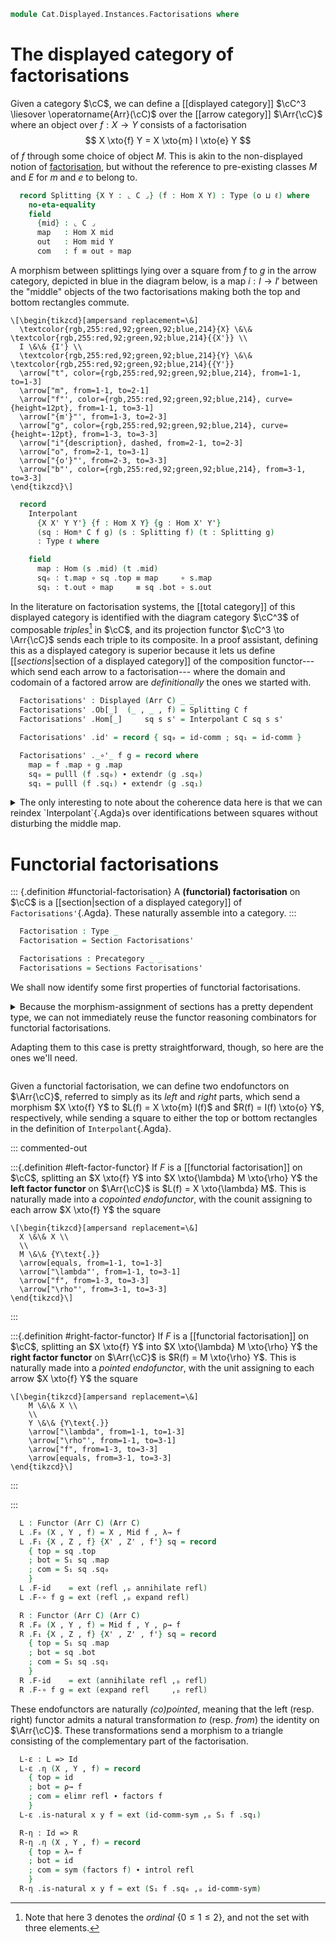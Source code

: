 <!--
```agda
open import Cat.Instances.Shape.Interval
open import Cat.Displayed.Section
open import Cat.Displayed.Base
open import Cat.Prelude

import Cat.Reasoning
```
-->

```agda
module Cat.Displayed.Instances.Factorisations where
```

<!--
```agda
open Displayed
open Functor
open _=>s_
open _=>_
```
-->

<!--
```agda
module _ {o ℓ} (C : Precategory o ℓ) where
  open Cat.Reasoning C
```
-->

# The displayed category of factorisations

Given a category $\cC$, we can define a [[displayed category]] $\cC^3
\liesover \operatorname{Arr}(\cC)$ over the [[arrow category]]
$\Arr{\cC}$ where an object over $f : X \to Y$ consists of a
factorisation
$$
X \xto{f} Y = X \xto{m} I \xto{e} Y
$$
of $f$ through some choice of object $M$. This is akin to the
non-displayed notion of [factorisation], but without the reference to
pre-existing classes $M$ and $E$ for $m$ and $e$ to belong to.

[factorisation]: Cat.Morphism.Factorisation.html

```agda
  record Splitting {X Y : ⌞ C ⌟} (f : Hom X Y) : Type (o ⊔ ℓ) where
    no-eta-equality
    field
      {mid} : ⌞ C ⌟
      map   : Hom X mid
      out   : Hom mid Y
      com   : f ≡ out ∘ map
```

<!--
```agda
  {-# INLINE Splitting.constructor #-}

  open Splitting public
```
-->

A morphism between splittings lying over a square from $f$ to $g$ in the
arrow category, depicted in blue in the diagram below, is a map $i : I
\to I'$ between the "middle" objects of the two factorisations making
both the top and bottom rectangles commute.

~~~{.quiver .attach-around}
\[\begin{tikzcd}[ampersand replacement=\&]
  \textcolor{rgb,255:red,92;green,92;blue,214}{X} \&\& \textcolor{rgb,255:red,92;green,92;blue,214}{{X'}} \\
  I \&\& {I'} \\
  \textcolor{rgb,255:red,92;green,92;blue,214}{Y} \&\& \textcolor{rgb,255:red,92;green,92;blue,214}{{Y'}}
  \arrow["t", color={rgb,255:red,92;green,92;blue,214}, from=1-1, to=1-3]
  \arrow["m", from=1-1, to=2-1]
  \arrow["f"', color={rgb,255:red,92;green,92;blue,214}, curve={height=12pt}, from=1-1, to=3-1]
  \arrow["{m'}"', from=1-3, to=2-3]
  \arrow["g", color={rgb,255:red,92;green,92;blue,214}, curve={height=-12pt}, from=1-3, to=3-3]
  \arrow["i"{description}, dashed, from=2-1, to=2-3]
  \arrow["o", from=2-1, to=3-1]
  \arrow["{o'}"', from=2-3, to=3-3]
  \arrow["b"', color={rgb,255:red,92;green,92;blue,214}, from=3-1, to=3-3]
\end{tikzcd}\]
~~~

```agda
  record
    Interpolant
      {X X' Y Y'} {f : Hom X Y} {g : Hom X' Y'}
      (sq : Homᵃ C f g) (s : Splitting f) (t : Splitting g)
      : Type ℓ where
```

<!--
```agda
    no-eta-equality
    private
      module s = Splitting s
      module t = Splitting t
```
-->

```agda
    field
      map : Hom (s .mid) (t .mid)
      sq₀ : t.map ∘ sq .top ≡ map     ∘ s.map
      sq₁ : t.out ∘ map     ≡ sq .bot ∘ s.out
```

In the literature on factorisation systems, the [[total category]] of
this displayed category is identified with the diagram category $\cC^3$
of composable *triples*[^three] in $\cC$, and its projection functor
$\cC^3 \to \Arr{\cC}$ sends each triple to its composite. In a proof
assistant, defining this as a displayed category is superior because it
lets us define [[*sections*|section of a displayed category]] of the
composition functor--- which send each arrow to a factorisation--- where
the domain and codomain of a factored arrow are *definitionally* the
ones we started with.

[^three]:
    Note that here $3$ denotes the *ordinal* $\{0 \le 1 \le 2\}$,
    and not the set with three elements.

<!--
```agda
  {-# INLINE Interpolant.constructor #-}
  open Interpolant public
unquoteDecl H-Level-Interpolant = declare-record-hlevel 2 H-Level-Interpolant (quote Interpolant)

module _ {o ℓ} {C : Precategory o ℓ} where
  open Precategory C

  Interpolant-pathp
    : ∀ {X X' Y Y'} {f : Hom X Y} {g : Hom X' Y'} {sq sq' : Homᵃ C f g} {p : sq ≡ sq'} {s : Splitting C f} {t : Splitting C g}
    → {f : Interpolant C sq s t} {g : Interpolant C sq' s t}
    → f .map ≡ g .map
    → PathP (λ i → Interpolant C (p i) s t) f g
  Interpolant-pathp p i .map = p i
  Interpolant-pathp {p = q} {s} {t} {f} {g} p i .sq₀ = is-prop→pathp (λ i → Hom-set _ _ (t .map ∘ q i .top) (p i ∘ s .map)) (f .sq₀) (g .sq₀) i
  Interpolant-pathp {p = q} {s} {t} {f} {g} p i .sq₁ = is-prop→pathp (λ i → Hom-set _ _ (t .out ∘ p i) (q i .bot ∘ s .out)) (f .sq₁) (g .sq₁) i

  instance
    Extensional-Interpolant
      : ∀ {X X' Y Y' ℓr} {f : Hom X Y} {g : Hom X' Y'} {sq : Homᵃ C f g} {s : Splitting C f} {t : Splitting C g}
      → ⦃ _ : Extensional (Hom (s .mid) (t .mid)) ℓr ⦄
      → Extensional (Interpolant C sq s t) ℓr
    Extensional-Interpolant = injection→extensional! Interpolant-pathp auto

module _ {o ℓ} (C : Precategory o ℓ) where
  open Cat.Reasoning C
```
-->

```agda
  Factorisations' : Displayed (Arr C) _ _
  Factorisations' .Ob[_]  (_ , _ , f) = Splitting C f
  Factorisations' .Hom[_]     sq s s' = Interpolant C sq s s'

  Factorisations' .id' = record { sq₀ = id-comm ; sq₁ = id-comm }

  Factorisations' ._∘'_ f g = record where
    map = f .map ∘ g .map
    sq₀ = pulll (f .sq₀) ∙ extendr (g .sq₀)
    sq₁ = pulll (f .sq₁) ∙ extendr (g .sq₁)
```

<details>
<summary>The only interesting to note about the coherence data here is
that we can reindex `Interpolant`{.Agda}s over identifications between
squares without disturbing the middle map.</summary>

```agda
  Factorisations' .Hom[_]-set f x y = hlevel 2

  Factorisations' .idr'   f     = Interpolant-pathp (idr _)
  Factorisations' .idl'   f     = Interpolant-pathp (idl _)
  Factorisations' .assoc' f g h = Interpolant-pathp (assoc _ _ _)

  Factorisations' .hom[_] p' f = record where
    map = f .map
    sq₀ = ap₂ _∘_ refl (sym (ap top p')) ∙ f .sq₀
    sq₁ = f .sq₁ ∙ ap₂ _∘_ (ap bot p') refl
  Factorisations' .coh[_] p' f = Interpolant-pathp refl
```

</details>

# Functorial factorisations

::: {.definition #functorial-factorisation}
A **(functorial) factorisation** on $\cC$ is a [[section|section of a
displayed category]] of `Factorisations'`{.Agda}. These naturally
assemble into a category.
:::

```agda
  Factorisation : Type _
  Factorisation = Section Factorisations'

  Factorisations : Precategory _ _
  Factorisations = Sections Factorisations'
```

We shall now identify some first properties of functorial
factorisations.

<!--
```agda
module Factorisation {o ℓ} {C : Precategory o ℓ} (fac : Factorisation C) where
  open Cat.Reasoning C
  open Section fac
  private module Arr = Cat.Reasoning (Arr C)

  module _ {X Y : ⌞ C ⌟} (f : Hom X Y) where
    open Splitting (Section.S₀ fac (X , Y , f))
      renaming (mid to Mid ; map to λ→ ; out to ρ→ ; com to factors)
      public

  module _ {u v w x : ⌞ C ⌟} {f : Hom u v} {g : Hom w x} (sq : Homᵃ C f g) where
    open Interpolant (Section.S₁ fac sq) using (map) public
```
-->

<details>
<summary>Because the morphism-assignment of sections has a pretty
dependent type, we can not immediately reuse the functor reasoning
combinators for functorial factorisations.

Adapting them to this case is pretty straightforward, though, so here
are the ones we'll need.
</summary>

```agda
  adjust
    : ∀ {u v w x} {f : Hom u v} {g : Hom w x} {sq sq' : Homᵃ C f g}
    → sq ≡ sq'
    → S₁ sq .map ≡ S₁ sq' .map
  adjust p = apd (λ i → map) (ap S₁ p)

  weave
    : ∀ {u v w x w' x' y z} {f : Hom u v} {g : Hom w x} {g' : Hom w' x'} {h : Hom y z}
    → {sq : Homᵃ C g h}  {sq' : Homᵃ C f g}
    → {tq : Homᵃ C g' h} {tq' : Homᵃ C f g'}
    → sq Arr.∘ sq' ≡ tq Arr.∘ tq'
    → S₁ sq .map ∘ S₁ sq' .map
    ≡ S₁ tq .map ∘ S₁ tq' .map
  weave p = apd (λ i → map) (sym (S-∘ _ _)) ∙∙ adjust p ∙∙ apd (λ i → map) (S-∘ _ _)

  collapse
    : ∀ {u v w x y z} {f : Hom u v} {g : Hom w x} {h : Hom y z}
    → {sq : Homᵃ C g h} {sq' : Homᵃ C f g} {tq : Homᵃ C f h}
    → sq Arr.∘ sq' ≡ tq
    → S₁ sq .map ∘ S₁ sq' .map
    ≡ S₁ tq .map
  collapse p = apd (λ i → map) (sym (S-∘ _ _)) ∙ adjust p

  expand
    : ∀ {u v w x y z} {f : Hom u v} {g : Hom w x} {h : Hom y z}
    → {sq : Homᵃ C g h} {sq' : Homᵃ C f g} {tq : Homᵃ C f h}
    → tq ≡ sq Arr.∘ sq'
    → S₁ tq .map
    ≡ S₁ sq .map ∘ S₁ sq' .map
  expand p = sym (collapse (sym p))

  annihilate : ∀ {u v} {f : Hom u v} {sq : Homᵃ C f f} → sq ≡ Arr.id → S₁ sq .map ≡ id
  annihilate p = adjust p ∙ apd (λ i → map) S-id
```

</details>

Given a functorial factorisation, we can define two endofunctors on
$\Arr{\cC}$, referred to simply as its *left* and *right* parts, which
send a morphism $X \xto{f} Y$ to $L(f) = X \xto{m} I(f)$ and $R(f) =
I(f) \xto{o} Y$, respectively, while sending a square to either the top
or bottom rectangles in the definition of `Interpolant`{.Agda}.

::: commented-out

:::{.definition #left-factor-functor}
If $F$ is a [[functorial factorisation]] on $\cC$, splitting an $X
\xto{f} Y$ into $X \xto{\lambda} M \xto{\rho} Y$ the **left factor
functor** on $\Arr{\cC}$ is $L(f) = X \xto{\lambda} M$. This is
naturally made into a *copointed endofunctor*, with the counit assigning
to each arrow $X \xto{f} Y$ the square

~~~{.quiver .attach-above}
\[\begin{tikzcd}[ampersand replacement=\&]
  X \&\& X \\
  \\
  M \&\& {Y\text{.}}
  \arrow[equals, from=1-1, to=1-3]
  \arrow["\lambda"', from=1-1, to=3-1]
  \arrow["f", from=1-3, to=3-3]
  \arrow["\rho"', from=3-1, to=3-3]
\end{tikzcd}\]
~~~
:::

:::{.definition #right-factor-functor}
If $F$ is a [[functorial factorisation]] on $\cC$, splitting an $X
\xto{f} Y$ into $X \xto{\lambda} M \xto{\rho} Y$ the **right factor
functor** on $\Arr{\cC}$ is $R(f) = M \xto{\rho} Y$. This is naturally
made into a *pointed endofunctor*, with the unit assigning to each arrow
$X \xto{f} Y$ the square

~~~{.quiver .attach-above}
\[\begin{tikzcd}[ampersand replacement=\&]
	M \&\& X \\
	\\
	Y \&\& {Y\text{.}}
	\arrow["\lambda", from=1-1, to=1-3]
	\arrow["\rho"', from=1-1, to=3-1]
	\arrow["f", from=1-3, to=3-3]
	\arrow[equals, from=3-1, to=3-3]
\end{tikzcd}\]
~~~
:::

:::

```agda
  L : Functor (Arr C) (Arr C)
  L .F₀ (X , Y , f) = X , Mid f , λ→ f
  L .F₁ {X , Z , f} {X' , Z' , f'} sq = record
    { top = sq .top
    ; bot = S₁ sq .map
    ; com = S₁ sq .sq₀
    }
  L .F-id    = ext (refl ,ₚ annihilate refl)
  L .F-∘ f g = ext (refl ,ₚ expand refl)

  R : Functor (Arr C) (Arr C)
  R .F₀ (X , Y , f) = Mid f , Y , ρ→ f
  R .F₁ {X , Z , f} {X' , Z' , f'} sq = record
    { top = S₁ sq .map
    ; bot = sq .bot
    ; com = S₁ sq .sq₁
    }
  R .F-id    = ext (annihilate refl ,ₚ refl)
  R .F-∘ f g = ext (expand refl     ,ₚ refl)
```

<!--
```agda
  open Functor L renaming (F₁ to L₁) using () public
  open Functor R renaming (F₁ to R₁) using () public
```
-->

These endofunctors are naturally *(co)pointed*, meaning that the left
(resp. right) functor admits a natural transformation *to* (resp.
*from*) the identity on $\Arr{\cC}$. These transformations send a
morphism to a triangle consisting of the complementary part of the
factorisation.

```agda
  L-ε : L => Id
  L-ε .η (X , Y , f) = record
    { top = id
    ; bot = ρ→ f
    ; com = elimr refl ∙ factors f
    }
  L-ε .is-natural x y f = ext (id-comm-sym ,ₚ S₁ f .sq₁)

  R-η : Id => R
  R-η .η (X , Y , f) = record
    { top = λ→ f
    ; bot = id
    ; com = sym (factors f) ∙ introl refl
    }
  R-η .is-natural x y f = ext (S₁ f .sq₀ ,ₚ id-comm-sym)
```

<!--
```agda
-- This is an ugly hack to pretend that morphisms in Factorisations have
-- record fields themselves. Note that we have to choose different names
-- to not clash with those from _=>s_, and that these can not be
-- overloaded.

module
  _ {o ℓ} {C : Precategory o ℓ} {X Y : ⌞ Factorisation C ⌟}
    (f : Factorisations C .Precategory.Hom X Y)
  where
  open Cat.Reasoning C

  private
    module X = Factorisation X
    module Y = Factorisation Y

    record Hack : Type (o ⊔ ℓ) where
      field
        mapᶠᶠ : ∀ {x y} (g : Hom x y) → Hom (X.Mid g) (Y.Mid g)

        sq₀ᶠᶠ : ∀ {x y} (g : Hom x y) → Y.λ→ g ≡ mapᶠᶠ g ∘ X.λ→ g
        sq₁ᶠᶠ : ∀ {x y} (g : Hom x y) → Y.ρ→ g ∘ mapᶠᶠ g ≡ X.ρ→ g

        comᶠᶠ
          : ∀ {w x y z} {g : Hom w x} {h : Hom y z} (i : Homᵃ C g h)
          → mapᶠᶠ h ∘ X .Section.S₁ i .map ≡ Y .Section.S₁ i .map ∘ mapᶠᶠ g

    hack : Hack
    hack = record
      { mapᶠᶠ = λ g → f .map (_ , _ , g) .map
      ; sq₀ᶠᶠ = λ g → intror refl ∙ f .map (_ , _ , g) .sq₀
      ; sq₁ᶠᶠ = λ g → f .map (_ , _ , g) .sq₁ ∙ eliml refl
      ; comᶠᶠ = λ i → apd (λ i → map) (f .com _ _ i)
      }

  open Hack hack public
```
-->
